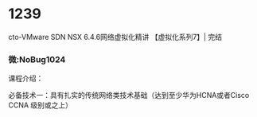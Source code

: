 # 1239
cto-VMware SDN NSX 6.4.6网络虚拟化精讲 【虚拟化系列7】| 完结
### 微:NoBug1024 


课程介绍：

必备技术一：具有扎实的传统网络类技术基础（达到至少华为HCNA或者Cisco CCNA 级别或之上）

